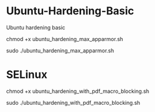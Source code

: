# Ubuntu-Hardening-Basic
Ubuntu hardening basic

chmod +x ubuntu_hardening_max_apparmor.sh


sudo ./ubuntu_hardening_max_apparmor.sh

# SELinux

chmod +x ubuntu_hardening_with_pdf_macro_blocking.sh


sudo ./ubuntu_hardening_with_pdf_macro_blocking.sh
